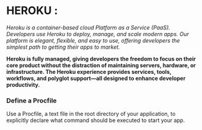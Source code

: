 # HEROKU :

_Heroku is a container-based cloud Platform as a Service (PaaS). Developers use Heroku to deploy, manage, and scale modern apps. Our platform is elegant, flexible, and easy to use, offering developers the simplest path to getting their apps to market._

**Heroku is fully managed, giving developers the freedom to focus on their core product without the distraction of maintaining servers, hardware, or infrastructure. The Heroku experience provides services, tools, workflows, and polyglot support—all designed to enhance developer productivity.**

### Define a Procfile 

Use a Procfile, a text file in the root directory of your application, to explicitly declare what command should be executed to start your app.